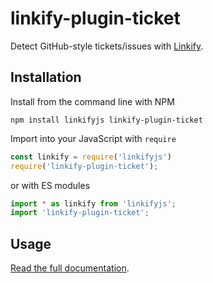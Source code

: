 linkify-plugin-ticket
===

Detect GitHub-style tickets/issues with [Linkify](https://linkify.js.org/).

## Installation

Install from the command line with NPM

```
npm install linkifyjs linkify-plugin-ticket
```

Import into your JavaScript with `require`
```js
const linkify = require('linkifyjs')
require('linkify-plugin-ticket');
```
or with ES modules

```js
import * as linkify from 'linkifyjs';
import 'linkify-plugin-ticket';
```

## Usage

[Read the full documentation](https://linkify.js.org/docs/plugin-ticket.html).
